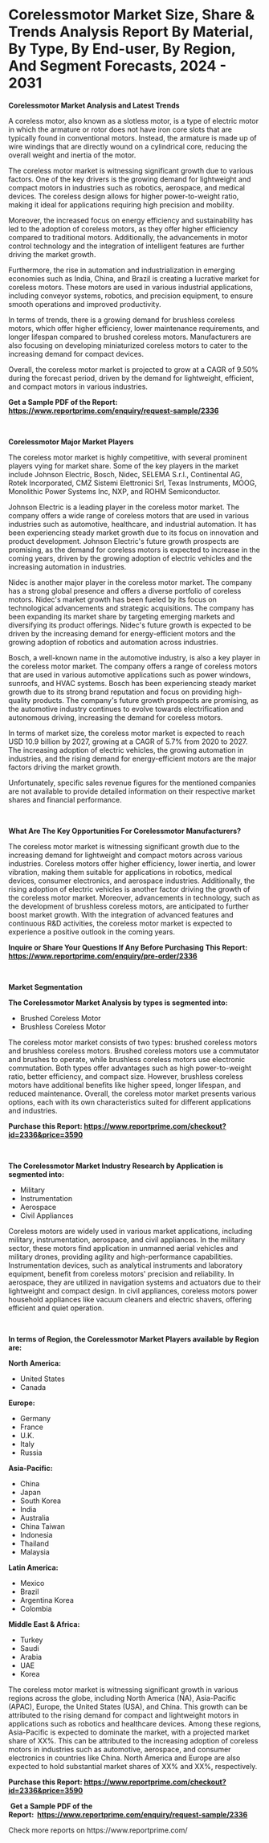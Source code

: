 <p><h1>Corelessmotor Market Size, Share & Trends Analysis Report By Material, By Type, By End-user, By Region, And Segment Forecasts, 2024 - 2031</h1></p><p><strong>Corelessmotor Market Analysis and Latest Trends</strong></p>
<p><p>A coreless motor, also known as a slotless motor, is a type of electric motor in which the armature or rotor does not have iron core slots that are typically found in conventional motors. Instead, the armature is made up of wire windings that are directly wound on a cylindrical core, reducing the overall weight and inertia of the motor.</p><p>The coreless motor market is witnessing significant growth due to various factors. One of the key drivers is the growing demand for lightweight and compact motors in industries such as robotics, aerospace, and medical devices. The coreless design allows for higher power-to-weight ratio, making it ideal for applications requiring high precision and mobility.</p><p>Moreover, the increased focus on energy efficiency and sustainability has led to the adoption of coreless motors, as they offer higher efficiency compared to traditional motors. Additionally, the advancements in motor control technology and the integration of intelligent features are further driving the market growth.</p><p>Furthermore, the rise in automation and industrialization in emerging economies such as India, China, and Brazil is creating a lucrative market for coreless motors. These motors are used in various industrial applications, including conveyor systems, robotics, and precision equipment, to ensure smooth operations and improved productivity.</p><p>In terms of trends, there is a growing demand for brushless coreless motors, which offer higher efficiency, lower maintenance requirements, and longer lifespan compared to brushed coreless motors. Manufacturers are also focusing on developing miniaturized coreless motors to cater to the increasing demand for compact devices.</p><p>Overall, the coreless motor market is projected to grow at a CAGR of 9.50% during the forecast period, driven by the demand for lightweight, efficient, and compact motors in various industries.</p></p>
<p><strong>Get a Sample PDF of the Report:&nbsp; <a href="https://www.reportprime.com/enquiry/request-sample/2336">https://www.reportprime.com/enquiry/request-sample/2336</a></strong></p>
<p>&nbsp;</p>
<p><strong>Corelessmotor Major Market Players</strong></p>
<p><p>The coreless motor market is highly competitive, with several prominent players vying for market share. Some of the key players in the market include Johnson Electric, Bosch, Nidec, SELEMA S.r.l., Continental AG, Rotek Incorporated, CMZ Sistemi Elettronici Srl, Texas Instruments, MOOG, Monolithic Power Systems Inc, NXP, and ROHM Semiconductor.</p><p>Johnson Electric is a leading player in the coreless motor market. The company offers a wide range of coreless motors that are used in various industries such as automotive, healthcare, and industrial automation. It has been experiencing steady market growth due to its focus on innovation and product development. Johnson Electric's future growth prospects are promising, as the demand for coreless motors is expected to increase in the coming years, driven by the growing adoption of electric vehicles and the increasing automation in industries.</p><p>Nidec is another major player in the coreless motor market. The company has a strong global presence and offers a diverse portfolio of coreless motors. Nidec's market growth has been fueled by its focus on technological advancements and strategic acquisitions. The company has been expanding its market share by targeting emerging markets and diversifying its product offerings. Nidec's future growth is expected to be driven by the increasing demand for energy-efficient motors and the growing adoption of robotics and automation across industries.</p><p>Bosch, a well-known name in the automotive industry, is also a key player in the coreless motor market. The company offers a range of coreless motors that are used in various automotive applications such as power windows, sunroofs, and HVAC systems. Bosch has been experiencing steady market growth due to its strong brand reputation and focus on providing high-quality products. The company's future growth prospects are promising, as the automotive industry continues to evolve towards electrification and autonomous driving, increasing the demand for coreless motors.</p><p>In terms of market size, the coreless motor market is expected to reach USD 10.9 billion by 2027, growing at a CAGR of 5.7% from 2020 to 2027. The increasing adoption of electric vehicles, the growing automation in industries, and the rising demand for energy-efficient motors are the major factors driving the market growth.</p><p>Unfortunately, specific sales revenue figures for the mentioned companies are not available to provide detailed information on their respective market shares and financial performance.</p></p>
<p>&nbsp;</p>
<p><strong>What Are The Key Opportunities For Corelessmotor Manufacturers?</strong></p>
<p><p>The coreless motor market is witnessing significant growth due to the increasing demand for lightweight and compact motors across various industries. Coreless motors offer higher efficiency, lower inertia, and lower vibration, making them suitable for applications in robotics, medical devices, consumer electronics, and aerospace industries. Additionally, the rising adoption of electric vehicles is another factor driving the growth of the coreless motor market. Moreover, advancements in technology, such as the development of brushless coreless motors, are anticipated to further boost market growth. With the integration of advanced features and continuous R&D activities, the coreless motor market is expected to experience a positive outlook in the coming years.</p></p>
<p><strong>Inquire or Share Your Questions If Any Before Purchasing This Report: <a href="https://www.reportprime.com/enquiry/pre-order/2336">https://www.reportprime.com/enquiry/pre-order/2336</a></strong></p>
<p>&nbsp;</p>
<p><strong>Market Segmentation</strong></p>
<p><strong>The Corelessmotor Market Analysis by types is segmented into:</strong></p>
<p><ul><li>Brushed Coreless Motor</li><li>Brushless Coreless Motor</li></ul></p>
<p><p>The coreless motor market consists of two types: brushed coreless motors and brushless coreless motors. Brushed coreless motors use a commutator and brushes to operate, while brushless coreless motors use electronic commutation. Both types offer advantages such as high power-to-weight ratio, better efficiency, and compact size. However, brushless coreless motors have additional benefits like higher speed, longer lifespan, and reduced maintenance. Overall, the coreless motor market presents various options, each with its own characteristics suited for different applications and industries.</p></p>
<p><strong>Purchase this Report:&nbsp;<a href="https://www.reportprime.com/checkout?id=2336&price=3590">https://www.reportprime.com/checkout?id=2336&price=3590</a></strong></p>
<p>&nbsp;</p>
<p><strong>The Corelessmotor Market Industry Research by Application is segmented into:</strong></p>
<p><ul><li>Military</li><li>Instrumentation</li><li>Aerospace</li><li>Civil Appliances</li></ul></p>
<p><p>Coreless motors are widely used in various market applications, including military, instrumentation, aerospace, and civil appliances. In the military sector, these motors find application in unmanned aerial vehicles and military drones, providing agility and high-performance capabilities. Instrumentation devices, such as analytical instruments and laboratory equipment, benefit from coreless motors' precision and reliability. In aerospace, they are utilized in navigation systems and actuators due to their lightweight and compact design. In civil appliances, coreless motors power household appliances like vacuum cleaners and electric shavers, offering efficient and quiet operation.</p></p>
<p>&nbsp;</p>
<p><strong>In terms of Region, the Corelessmotor Market Players available by Region are:</strong></p>
<p>
    <p> <strong> North America: </strong>
        <ul>
            <li>United States</li>
            <li>Canada</li>
        </ul>
        </p> 
    <p> <strong> Europe: </strong>
        <ul>
            <li>Germany</li>
            <li>France</li>
            <li>U.K.</li>
            <li>Italy</li>
            <li>Russia</li>
        </ul>
        </p> 
    <p> <strong> Asia-Pacific: </strong>
        <ul>
            <li>China</li>
            <li>Japan</li>
            <li>South Korea</li>
            <li>India</li>
            <li>Australia</li>
            <li>China Taiwan</li>
            <li>Indonesia</li>
            <li>Thailand</li>
            <li>Malaysia</li>
        </ul>
        </p> 
    <p> <strong> Latin America: </strong>
        <ul>
            <li>Mexico</li>
            <li>Brazil</li>
            <li>Argentina Korea</li>
            <li>Colombia</li>
        </ul>
        </p> 
    <p> <strong> Middle East & Africa: </strong>
        <ul>
            <li>Turkey</li>
            <li>Saudi</li>
            <li>Arabia</li>
            <li>UAE</li>
            <li>Korea</li>
        </ul>
    </p>
    </p>
<p><p>The coreless motor market is witnessing significant growth in various regions across the globe, including North America (NA), Asia-Pacific (APAC), Europe, the United States (USA), and China. This growth can be attributed to the rising demand for compact and lightweight motors in applications such as robotics and healthcare devices. Among these regions, Asia-Pacific is expected to dominate the market, with a projected market share of XX%. This can be attributed to the increasing adoption of coreless motors in industries such as automotive, aerospace, and consumer electronics in countries like China. North America and Europe are also expected to hold substantial market shares of XX% and XX%, respectively.</p></p>
<p><strong>Purchase this Report: <a href="https://www.reportprime.com/checkout?id=2336&price=3590">https://www.reportprime.com/checkout?id=2336&price=3590</a></strong></p>
<p>&nbsp;<strong>Get a Sample PDF of the Report:&nbsp;&nbsp;<a href="https://www.reportprime.com/enquiry/request-sample/2336">https://www.reportprime.com/enquiry/request-sample/2336</a></strong></p>
<p><strong></strong></p>
<p>Check more reports on https://www.reportprime.com/</p>